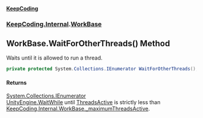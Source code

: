 #### [KeepCoding](index.md 'index')
### [KeepCoding.Internal](KeepCoding_Internal.md 'KeepCoding.Internal').[WorkBase](WorkBase.md 'KeepCoding.Internal.WorkBase')
## WorkBase.WaitForOtherThreads() Method
Waits until it is allowed to run a thread.  
```csharp
private protected System.Collections.IEnumerator WaitForOtherThreads();
```
#### Returns
[System.Collections.IEnumerator](https://docs.microsoft.com/en-us/dotnet/api/System.Collections.IEnumerator 'System.Collections.IEnumerator')  
[UnityEngine.WaitWhile](https://docs.microsoft.com/en-us/dotnet/api/UnityEngine.WaitWhile 'UnityEngine.WaitWhile') until [ThreadsActive](WorkBase_ThreadsActive.md 'KeepCoding.Internal.WorkBase.ThreadsActive') is strictly less than [KeepCoding.Internal.WorkBase._maximumThreadsActive](https://docs.microsoft.com/en-us/dotnet/api/KeepCoding.Internal.WorkBase._maximumThreadsActive 'KeepCoding.Internal.WorkBase._maximumThreadsActive').
